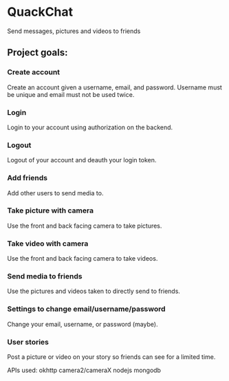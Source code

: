 # QuackChat
Send messages, pictures and videos to friends

## Project goals:
### Create account
Create an account given a username, email, and password.
Username must be unique and email must not be used twice.
### Login
Login to your account using authorization on the backend.
### Logout
Logout of your account and deauth your login token.
### Add friends
Add other users to send media to.
### Take picture with camera
Use the front and back facing camera to take pictures.
### Take video with camera
Use the front and back facing camera to take videos.
### Send media to friends
Use the pictures and videos taken to directly send to friends.
### Settings to change email/username/password
Change your email, username, or password (maybe).
### User stories
Post a picture or video on your story so friends can see for a limited time.


APIs used:
okhttp
camera2/cameraX
nodejs
mongodb
